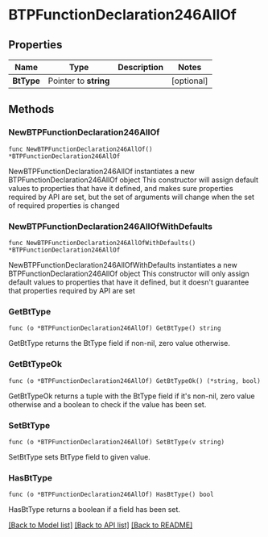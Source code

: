 # BTPFunctionDeclaration246AllOf

## Properties

Name | Type | Description | Notes
------------ | ------------- | ------------- | -------------
**BtType** | Pointer to **string** |  | [optional] 

## Methods

### NewBTPFunctionDeclaration246AllOf

`func NewBTPFunctionDeclaration246AllOf() *BTPFunctionDeclaration246AllOf`

NewBTPFunctionDeclaration246AllOf instantiates a new BTPFunctionDeclaration246AllOf object
This constructor will assign default values to properties that have it defined,
and makes sure properties required by API are set, but the set of arguments
will change when the set of required properties is changed

### NewBTPFunctionDeclaration246AllOfWithDefaults

`func NewBTPFunctionDeclaration246AllOfWithDefaults() *BTPFunctionDeclaration246AllOf`

NewBTPFunctionDeclaration246AllOfWithDefaults instantiates a new BTPFunctionDeclaration246AllOf object
This constructor will only assign default values to properties that have it defined,
but it doesn't guarantee that properties required by API are set

### GetBtType

`func (o *BTPFunctionDeclaration246AllOf) GetBtType() string`

GetBtType returns the BtType field if non-nil, zero value otherwise.

### GetBtTypeOk

`func (o *BTPFunctionDeclaration246AllOf) GetBtTypeOk() (*string, bool)`

GetBtTypeOk returns a tuple with the BtType field if it's non-nil, zero value otherwise
and a boolean to check if the value has been set.

### SetBtType

`func (o *BTPFunctionDeclaration246AllOf) SetBtType(v string)`

SetBtType sets BtType field to given value.

### HasBtType

`func (o *BTPFunctionDeclaration246AllOf) HasBtType() bool`

HasBtType returns a boolean if a field has been set.


[[Back to Model list]](../README.md#documentation-for-models) [[Back to API list]](../README.md#documentation-for-api-endpoints) [[Back to README]](../README.md)


